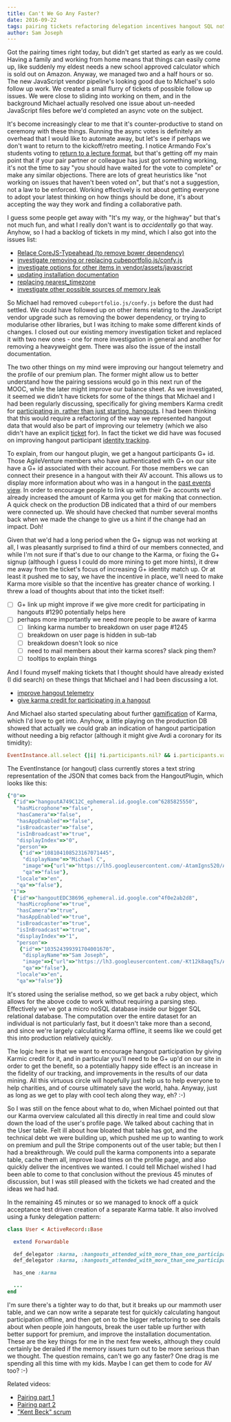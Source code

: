 ```yaml
---
title: Can't We Go Any Faster?
date: 2016-09-22
tags: pairing tickets refactoring delegation incentives hangout SQL noSQL
author: Sam Joseph
---
```



Got the pairing times right today, but didn't get started as early as we could.  Having a family and working from home means that things can easily come up, like suddenly my eldest needs a new school approved calculator which is sold out on Amazon.  Anyway, we managed two and a half hours or so.  The new JavaScript vendor pipeline's looking good due to Michael's solo follow up work.  We created a small flurry of tickets of possible follow up issues.  We were close to sliding into working on them, and in the background Michael actually resolved one issue about un-needed JavaScript files before we'd completed an async vote on the subject.

It's become increasingly clear to me that it's counter-productive to stand on ceremony with these things.  Running the async votes is definitely an overhead that I would like to automate away, but let's see if perhaps we don't want to return to the kickoff/retro meeting.  I notice Armando Fox's students voting to [return to a lecture format](http://saasbook.blogspot.co.uk/2016/09/flipped-classroom-no-thanks-id-rather.html), but that's getting off my main point that if your pair partner or colleague has just got something working, it's not the time to say "you should have waited for the vote to complete" or make any similar objections.  There are lots of great heuristics like "not working on issues that haven't been voted on", but that's not a suggestion, not a law to be enforced.  Working effectively is not about getting everyone to adopt your latest thinking on how things should be done, it's about accepting the way they work and finding a collaborative path.

I guess some people get away with "It's my way, or the highway" but that's not much fun, and what I really don't want is to *accidentally* go that way.  Anyhow, so I had a backlog of tickets in my mind, which I also got into the issues list:

* [Relace CoreJS-Typeahead (to remove bower dependency)](https://github.com/AgileVentures/WebsiteOne/issues/1281)
* [investigate removing or replacing cubeportfolio.js/confy.js](https://github.com/AgileVentures/WebsiteOne/issues/1283)
* [investigate options for other items in vendor/assets/javascript](https://github.com/AgileVentures/WebsiteOne/issues/1284)
* [updating installation documentation](https://github.com/AgileVentures/WebsiteOne/issues/1286)
* [replacing nearest_timezone](https://github.com/AgileVentures/WebsiteOne/issues/1287)
* [investigate other possible sources of memory leak](https://github.com/AgileVentures/WebsiteOne/issues/1288)

So Michael had removed `cubeportfolio.js/confy.js` before the dust had settled.  We could have followed up on other items relating to the JavaScript vendor upgrade such as removing the bower dependency, or trying to modularise other libraries, but I was itching to make some different kinds of changes.  I closed out our existing memory investigation ticket and replaced it with two new ones - one for more investigation in general and another for removing a heavyweight gem.  There was also the issue of the install documentation.

The two other things on my mind were improving our hangout telemetry and the profile of our premium plan.  The former might allow us to better understand how the pairing sessions would go in this next run of the MOOC, while the later might improve our balance sheet. As we investigated, it seemed we didn't have tickets for some of the things that Michael and I had been regularly discussing, specifically for giving members Karma credit for [participating in, rather than just starting, hangouts](https://github.com/AgileVentures/WebsiteOne/issues/1290).  I had been thinking that this would require a refactoring of the way we represented hangout data that would also be part of improving our telemetry (which we also didn't have an explicit [ticket](https://github.com/AgileVentures/WebsiteOne/issues/1291) for).  In fact the ticket we did have was focused on improving hangout participant [identity tracking](https://github.com/AgileVentures/WebsiteOne/issues/1197).

To explain, from our hangout plugin, we get a hangout participants G+ id.  Those AgileVenture members who have authenticated with G+ on our site have a G+ id associated with their account.  For those members we can connect their presence in a hangout with their AV account.  This allows us to display more information about who was in a hangout in the [past events view](http://www.agileventures.org/hangouts).  In order to encourage people to link up with their G+ accounts we'd already increased the amount of Karma you get for making that connection.  A quick check on the production DB indicated that a third of our members were connected up.  We should have checked that number several months back when we made the change to give us a hint if the change had an impact.  Doh!

Given that we'd had a long period when the G+ signup was not working at all, I was pleasantly surprised to find a third of our members connected, and while I'm not sure if that's due to our change to the Karma, or fixing the G+ signup (although I guess I could do more mining to get more hints), it drew me away from the ticket's focus of increasing G+ identity match up.  Or at least it pushed me to say, we have the incentive in place, we'll need to make Karma more visible so that the incentive has greater chance of working.  I threw a load of thoughts about that into the ticket itself:

* [ ] G+ link up might improve if we give more credit for participating in hangouts #1290 potentially helps here
* [ ] perhaps more importantly we need more people to be aware of karma
  - [ ] linking karma number to breakdown on user page #1245
  - [ ] breakdown on user page is hidden in sub-tab
  - [ ] breakdown doesn't look so nice
  - [ ] need to mail members about their karma scores?  slack ping them?
  - [ ] tooltips to explain things

And I found myself making tickets that I thought should have already existed (I did search) on these things that Michael and I had been discussing a lot.

* [improve hangout telemetry](https://github.com/AgileVentures/WebsiteOne/issues/1290)
* [give karma credit for participating in a hangout](https://github.com/AgileVentures/WebsiteOne/issues/1291)

And Michael also started speculating about further [gamification](https://github.com/AgileVentures/WebsiteOne/issues/1292) of Karma, which I'd love to get into.  Anyhow, a little playing on the production DB showed that actually we could grab an indication of hangout participation without needing a big refactor (although it might give Avdi a coronary for its timidity):

```rb
EventInstance.all.select {|i| !i.participants.nil? && i.participants.values.count > 1 && i.participants.values.any?{|p| p['person']['id'] == "103524399391704001670"}}.count
```

The EventInstance (or hangout) class currently stores a text string representation of the JSON that comes back from the HangoutPlugin, which looks like this:

```rb
{"0"=>
  {"id"=>"hangoutA749C12C_ephemeral.id.google.com^6285825550",
   "hasMicrophone"=>"false",
   "hasCamera"=>"false",
   "hasAppEnabled"=>"false",
   "isBroadcaster"=>"false",
   "isInBroadcast"=>"true",
   "displayIndex"=>"0",
   "person"=>
    {"id"=>"108104108523167071445",
     "displayName"=>"Michael C",
     "image"=>{"url"=>"https://lh5.googleusercontent.com/-AtamIgns520/AAAAAAAAAAI/AAAAAAAAAAA/4TTnoJlntEM/s96-c/photo.jpg"},
     "qa"=>"false"},
   "locale"=>"en",
   "qa"=>"false"},
 "1"=>
  {"id"=>"hangoutEDC38696_ephemeral.id.google.com^4f0e2ab2d8",
   "hasMicrophone"=>"true",
   "hasCamera"=>"true",
   "hasAppEnabled"=>"true",
   "isBroadcaster"=>"true",
   "isInBroadcast"=>"true",
   "displayIndex"=>"1",
   "person"=>
    {"id"=>"103524399391704001670",
     "displayName"=>"Sam Joseph",
     "image"=>{"url"=>"https://lh3.googleusercontent.com/-Kt12k8aqqTs/AAAAAAAAAAI/AAAAAAAAAAA/TL0ZFPtM2Tc/s96-c/photo.jpg"},
     "qa"=>"false"},
   "locale"=>"en",
   "qa"=>"false"}}
```

It's stored using the serialise method, so we get back a ruby object, which allows for the above code to work without requiring a parsing step.  Effectively we've got a micro noSQL database inside our bigger SQL relational database.  The computation over the entire dataset for an individual is not particularly fast, but it doesn't take more than a second, and since we're largely calculating Karma offline, it seems like we could get this into production relatively quickly.

The logic here is that we want to encourage hangout participation by giving Karmic credit for it, and in particular you'll need to be G+ up'd on our site in order to get the benefit, so a potentially happy side effect is an increase in the fidelity of our tracking, and improvements in the results of our data mining.  All this virtuous circle will hopefully just help us to help everyone to help charities, and of course ultimately save the world, haha.  Anyway, just as long as we get to play with cool tech along they way, eh? :-)

So I was still on the fence about what to do, when Michael pointed out that our Karma overview calculated all this directly in real time and could slow down the load of the user's profile page.  We talked about caching that in the User table.  Felt ill about how bloated that table has got, and the technical debt we were building up, which pushed me up to wanting to work on premium and pull the Stripe components out of the user table; but then I had a breakthrough.  We could pull the karma components into a separate table, cache them all, improve load times on the profile page, and also quickly deliver the incentives we wanted.  I could tell Michael wished I had been able to come to that conclusion without the previous 45 minutes of discussion, but I was still pleased with the tickets we had created and the ideas we had had.

In the remaining 45 minutes or so we managed to knock off a quick acceptance test driven creation of a separate Karma table. It also involved using a funky delegation pattern:

```rb
class User < ActiveRecord::Base

  extend Forwardable

  def_delegator :karma, :hangouts_attended_with_more_than_one_participant=
  def_delegator :karma, :hangouts_attended_with_more_than_one_participant

  has_one :karma

  ...
end
```

I'm sure there's a tighter way to do that, but it breaks up our mammoth user table, and we can now write a separate test for quickly calculating hangout participation offline, and then get on to the bigger refactoring to see details about when people join hangouts, break the user table up further with better support for premium, and improve the installation documentation.  These are the key things for me in the next few weeks, although they could certainly be derailed if the memory issues turn out to be more serious than we thought.  The question remains, can't we go any faster?  One drag is me spending all this time with my kids.  Maybe I can get them to code for AV too? :-)

Related videos:

* [Pairing part 1](https://www.youtube.com/watch?v=PliTRMoNrR8)
* [Pairing part 2](https://www.youtube.com/watch?v=6zO-FCmJQSk)
* ["Kent Beck" scrum](https://www.youtube.com/watch?v=_dXb5QASWeU)
